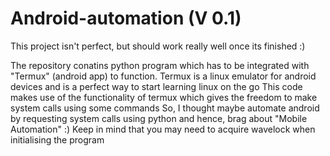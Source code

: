 # Android-automation    (V 0.1)


This project isn't perfect, but should work really well once its finished :)


The repository conatins python program which has to be integrated with "Termux" (android app) to function.
Termux is a linux emulator for android devices and is a perfect way to start learning linux on the go
This code makes use of the functionality of termux which gives the freedom to make system calls using some commands
So, I thought maybe automate android by requesting system calls using python and hence, brag about "Mobile Automation" :)
Keep in mind that you may need to acquire wavelock when initialising the program
